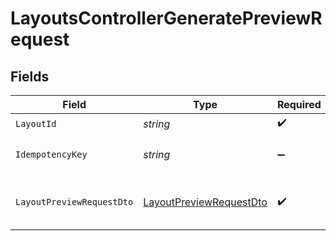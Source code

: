 # LayoutsControllerGeneratePreviewRequest


## Fields

| Field                                                                         | Type                                                                          | Required                                                                      | Description                                                                   |
| ----------------------------------------------------------------------------- | ----------------------------------------------------------------------------- | ----------------------------------------------------------------------------- | ----------------------------------------------------------------------------- |
| `LayoutId`                                                                    | *string*                                                                      | :heavy_check_mark:                                                            | N/A                                                                           |
| `IdempotencyKey`                                                              | *string*                                                                      | :heavy_minus_sign:                                                            | A header for idempotency purposes                                             |
| `LayoutPreviewRequestDto`                                                     | [LayoutPreviewRequestDto](../../Models/Components/LayoutPreviewRequestDto.md) | :heavy_check_mark:                                                            | Layout preview generation details                                             |